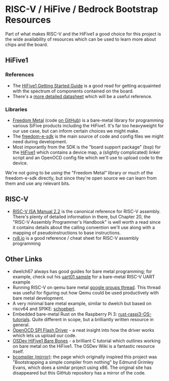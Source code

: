# RISC-V / HiFive / Bedrock Bootstrap Resources

Part of what makes RISC-V and the HiFive1 a good choice for this project is the wide
availability of resources which can be used to learn more about chips and the board.

## HiFive1

### References

- The [HiFive1 Getting Started Guide](https://sifive.cdn.prismic.io/sifive%2F9c57065b-6d28-465b-b67d-f416894123a9_hifive1-getting-started-v1.0.2.pdf) is a good read for getting acquainted with the spectrum of components contained on the board.
- There's a [more detailed datasheet](https://sifive.cdn.prismic.io/sifive%2F4d063bf8-3ae6-4db6-9843-ee9076ebadf7_fe310-g000.pdf) which will be a useful reference.

### Libraries

- [Freedom Metal](https://sifive.github.io/freedom-metal-docs/introduction.html#what-is-freedom-metal) (code [on GitHub](https://github.com/sifive/freedom-metal/tree/master)) is a bare-metal library for programming various SiFive products including the HiFive1. It's far too heavyweight for our use case, but can inform certain choices we might make.
- The [freedom-e-sdk](https://github.com/sifive/freedom-e-sdk) is the main source of code and config files we might need during development.
- Most imporantly from the SDK is the "board support package" (bsp) for the [HiFive1](https://github.com/sifive/freedom-e-sdk/tree/30c143eb5445f47edb351ba54c84ff8285dc27a9/bsp/sifive-hifive1) which contains a device map, a (slightly complicated) linker script and an OpenOCD config file which we'll use to upload code to the device.

We're not going to be _using_ the "Freedom Metal" library or much of the freedom-e-sdk directly, but since they're open source we can learn from them and use any relevant bits.

## RISC-V

- [RISC-V ISA Manual 2.2](https://github.com/riscv/riscv-isa-manual/blob/3f98f6087b75e52ec4f61681769b5f6931df2f06/release/riscv-spec-v2.2.pdf) is the canonical reference for RISC-V assembly. There's plenty of detailed information in there, but Chapter 20, the "RISC-V Assembly Programmer's Handbook" is well worth a read since it contains details about the calling convention we'll use along with a mapping of pseudoinstructions to base instructions.
- [rv8.io](https://rv8.io/asm.html) is a good reference / cheat sheet for RISC-V assembly programming

## Other Links

- dwelch67 always has good guides for bare metal programming; for example, check out his [uart01 sample](https://github.com/dwelch67/sifive_samples/tree/master/hifive1/uart01) for a bare-metal RISC-V UART example
- Running RISC-V on qemu bare metal [google groups thread](https://groups.google.com/a/groups.riscv.org/forum/#!topic/sw-dev/IET9LBFJohU). This thread was useful for figuring out how Qemu could be used productively with bare metal development.
- A very minimal bare metal example, similar to dwelch but based on riscv64 and SPIKE: [schoeberl](https://github.com/schoeberl/cae-examples).
- Embedded bare-metal Rust on the Raspberry Pi 3: [rust-raspi3-OS-tutorials](https://github.com/rust-embedded/rust-raspi3-OS-tutorials). Quite different in scope, but a brilliantly written resource in general.
- [OpenOCD SPI Flash Driver](https://github.com/riscv/riscv-openocd/blob/riscv/src/flash/nor/fespi.c) - a neat insight into how the driver works which lets us upload our code.
- [OSDev HiFive1 Bare Bones](https://wiki.osdev.org/HiFive-1_Bare_Bones#The_Bare_Bones) - a brilliant C tutorial which outlines working on bare metal on the HiFive1. The OSDev Wiki is a fantastic resource itself.
- [bcompiler (mirror)](https://github.com/smtlaissezfaire/bcompiler): the page which originally inspired this project was "Bootstrapping a simple compiler from nothing" by Edmund Grimley Evans, which does a similar project using x86. The original site has disappeared but this GitHub repository has a mirror of the code.